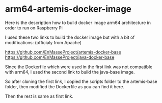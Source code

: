 # arm64-artemis-docker-image
Here is the description how to build docker image arm64 architecture in order to run on Raspberry Pi

I used these two links to build the docker image but with a bit of modifications: (officialy from Apache)

https://github.com/EnMasseProject/artemis-docker-base
https://github.com/EnMasseProject/java-docker-base

Since the Dockerfile which were used in the first link was not compatible with arm64, I used the second link to build the java-base image.

So after cloning the first link, I copied the scripts folder to the artemis-base folder, then modified the Dockerfile as you can find it here.

Then the rest is same as first link.
